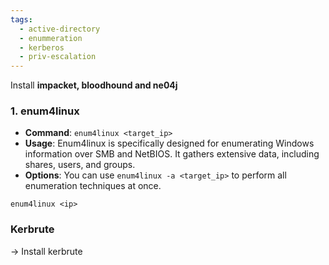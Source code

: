 ```yaml
---
tags:
  - active-directory
  - enummeration
  - kerberos
  - priv-escalation
---
```

Install **impacket, bloodhound and ne04j**


### 1. **enum4linux**

- **Command**: `enum4linux <target_ip>`
- **Usage**: Enum4linux is specifically designed for enumerating Windows information over SMB and NetBIOS. It gathers extensive data, including shares, users, and groups.
- **Options**: You can use `enum4linux -a <target_ip>` to perform all enumeration techniques at once.
```
enum4linux <ip>
```
### **Kerbrute**
-> Install kerbrute
